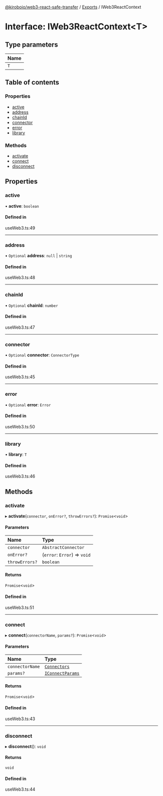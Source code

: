 [@kiroboio/web3-react-safe-transfer](../README.md) / [Exports](../modules.md) / IWeb3ReactContext

# Interface: IWeb3ReactContext<T\>

## Type parameters

| Name |
| :------ |
| `T` |

## Table of contents

### Properties

- [active](IWeb3ReactContext.md#active)
- [address](IWeb3ReactContext.md#address)
- [chainId](IWeb3ReactContext.md#chainid)
- [connector](IWeb3ReactContext.md#connector)
- [error](IWeb3ReactContext.md#error)
- [library](IWeb3ReactContext.md#library)

### Methods

- [activate](IWeb3ReactContext.md#activate)
- [connect](IWeb3ReactContext.md#connect)
- [disconnect](IWeb3ReactContext.md#disconnect)

## Properties

### active

• **active**: `boolean`

#### Defined in

useWeb3.ts:49

___

### address

• `Optional` **address**: ``null`` \| `string`

#### Defined in

useWeb3.ts:48

___

### chainId

• `Optional` **chainId**: `number`

#### Defined in

useWeb3.ts:47

___

### connector

• `Optional` **connector**: `ConnectorType`

#### Defined in

useWeb3.ts:45

___

### error

• `Optional` **error**: `Error`

#### Defined in

useWeb3.ts:50

___

### library

• **library**: `T`

#### Defined in

useWeb3.ts:46

## Methods

### activate

▸ **activate**(`connector`, `onError?`, `throwErrors?`): `Promise`<`void`\>

#### Parameters

| Name | Type |
| :------ | :------ |
| `connector` | `AbstractConnector` |
| `onError?` | (`error`: `Error`) => `void` |
| `throwErrors?` | `boolean` |

#### Returns

`Promise`<`void`\>

#### Defined in

useWeb3.ts:51

___

### connect

▸ **connect**(`connectorName`, `params?`): `Promise`<`void`\>

#### Parameters

| Name | Type |
| :------ | :------ |
| `connectorName` | [`Connectors`](../enums/Connectors.md) |
| `params?` | [`IConnectParams`](IConnectParams.md) |

#### Returns

`Promise`<`void`\>

#### Defined in

useWeb3.ts:43

___

### disconnect

▸ **disconnect**(): `void`

#### Returns

`void`

#### Defined in

useWeb3.ts:44
